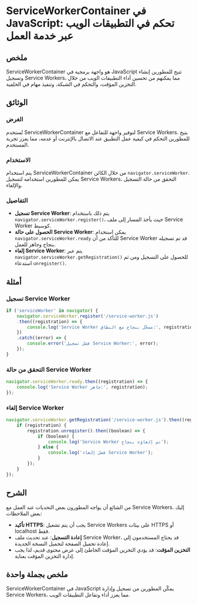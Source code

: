 <!--
Meta Description: # ServiceWorkerContainer في JavaScript: تحكم في التطبيقات الويب عبر خدمة العمل ## ملخص ServiceWorkerContainer هو واجهة برمجية في JavaScript تتيح للمطو...
Meta Keywords: service, worker, navigator, serviceworker, registration
-->

# ServiceWorkerContainer في JavaScript: تحكم في التطبيقات الويب عبر خدمة العمل

## ملخص
ServiceWorkerContainer هو واجهة برمجية في JavaScript تتيح للمطورين إنشاء وتسجيل Service Workers، مما يمكنهم من تحسين أداء التطبيقات الويب من خلال التخزين المؤقت، والتحكم في الشبكة، وتنفيذ مهام في الخلفية.

## الوثائق
### الغرض
تُستخدم ServiceWorkerContainer لتوفير واجهة للتفاعل مع Service Workers. يتيح للمطورين التحكم في كيفية عمل التطبيق عند الاتصال بالإنترنت أو عدمه، مما يعزز تجربة المستخدم.

### الاستخدام
يتم استخدام ServiceWorkerContainer من خلال الكائن `navigator.serviceWorker`. يمكن للمطورين استخدامه لتسجيل Service Workers، التحقق من حالة التسجيل والإلغاء.

### التفاصيل
- **تسجيل Service Worker**: يتم ذلك باستخدام `navigator.serviceWorker.register()`، حيث يأخذ المسار إلى ملف Service Worker كوسيط.
- **الحصول على حالة Service Worker**: يمكن استخدام `navigator.serviceWorker.ready` للتأكد من أن Service Worker قد تم تسجيله بنجاح وجاهز للعمل.
- **إلغاء Service Worker**: يتم عبر `navigator.serviceWorker.getRegistration()` للحصول على التسجيل ومن ثم استدعاء `unregister()`.

## أمثلة
### تسجيل Service Worker
```javascript
if ('serviceWorker' in navigator) {
    navigator.serviceWorker.register('/service-worker.js')
    .then((registration) => {
        console.log('Service Worker مسجّل بنجاح مع النطاق:', registration.scope);
    })
    .catch((error) => {
        console.error('فشل تسجيل Service Worker:', error);
    });
}
```

### التحقق من حالة Service Worker
```javascript
navigator.serviceWorker.ready.then((registration) => {
    console.log('Service Worker جاهز:', registration);
});
```

### إلغاء Service Worker
```javascript
navigator.serviceWorker.getRegistration('/service-worker.js').then((registration) => {
    if (registration) {
        registration.unregister().then((boolean) => {
            if (boolean) {
                console.log('Service Worker تم إلغاؤه بنجاح');
            } else {
                console.log('فشل إلغاء Service Worker');
            }
        });
    }
});
```

## الشرح
من الشائع أن يواجه المطورون بعض التحديات عند العمل مع Service Workers. إليك بعض الملاحظات:
- **تأكيد HTTPS**: يجب أن يتم تشغيل Service Workers على بيئات HTTPS أو localhost فقط.
- **إعادة التسجيل**: عند تحديث ملف Service Worker، قد يحتاج المستخدمون إلى إعادة تحميل الصفحة لتحميل النسخة الجديدة.
- **التخزين المؤقت**: قد يؤدي التخزين المؤقت الخاطئ إلى عرض محتوى قديم، لذا يجب إدارة التخزين المؤقت بعناية.

## ملخص بجملة واحدة
ServiceWorkerContainer في JavaScript يمكّن المطورين من تسجيل وإدارة Service Workers، مما يعزز أداء وتفاعل التطبيقات الويب.